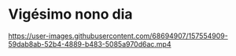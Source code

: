 # Vigésimo nono dia

https://user-images.githubusercontent.com/68694907/157554909-59dab8ab-52b4-4889-b483-5085a970d6ac.mp4
